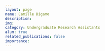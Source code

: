 ```yaml
---
layout: page
name: Camille Digamo
description:
img:
category: Undergraduate Research Assistants
alum: true
related_publications: false
importance:
---
```

